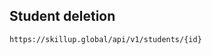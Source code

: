 ## Student deletion

<BadgeStd label="DELETE" color="tip" /> `https://skillup.global/api/v1/students/{id}`
